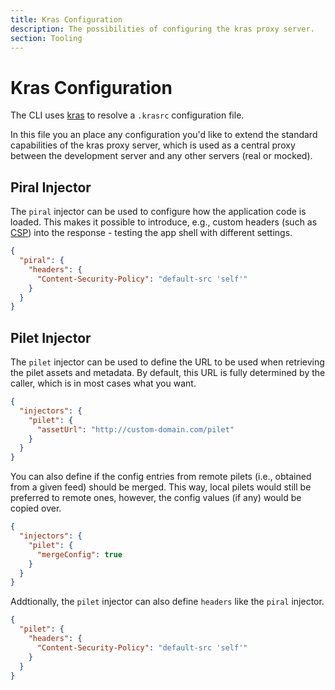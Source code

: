 ```yaml
---
title: Kras Configuration
description: The possibilities of configuring the kras proxy server.
section: Tooling
---
```


# Kras Configuration

The CLI uses [kras](https://www.npmjs.com/package/kras) to resolve a `.krasrc` configuration file.

In this file you an place any configuration you'd like to extend the standard capabilities of the kras proxy server, which is used as a central proxy between the development server and any other servers (real or mocked).

## Piral Injector

The `piral` injector can be used to configure how the application code is loaded. This makes it possible to introduce, e.g., custom headers (such as [CSP](https://developer.mozilla.org/en-US/docs/Web/HTTP/CSP)) into the response - testing the app shell with different settings.

```json
{
  "piral": {
    "headers": {
      "Content-Security-Policy": "default-src 'self'"
    }
  }
}
```

## Pilet Injector

The `pilet` injector can be used to define the URL to be used when retrieving the pilet assets and metadata. By default, this URL is fully determined by the caller, which is in most cases what you want.

```json
{
  "injectors": {
    "pilet": {
      "assetUrl": "http://custom-domain.com/pilet"
    }
  }
}
```

You can also define if the config entries from remote pilets (i.e., obtained from a given feed) should be merged. This way, local pilets would still be preferred to remote ones, however, the config values (if any) would be copied over.

```json
{
  "injectors": {
    "pilet": {
      "mergeConfig": true
    }
  }
}
```

Addtionally, the `pilet` injector can also define `headers` like the `piral` injector.

```json
{
  "pilet": {
    "headers": {
      "Content-Security-Policy": "default-src 'self'"
    }
  }
}
```
